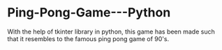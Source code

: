 # Ping-Pong-Game---Python
With the help of tkinter library in python, this game has been made such that it resembles to the famous ping pong game of 90's.
